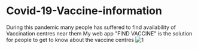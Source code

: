 # Covid-19-Vaccine-information
During this pandemic many people has suffered to find availability of Vaccination centres near them
My web app "FIND VACCINE" is the solution for people to get to know about the vaccine centres
![1](https://user-images.githubusercontent.com/84491319/130809767-d2150297-dca6-4ad2-bec3-a3aea12b250a.png)


